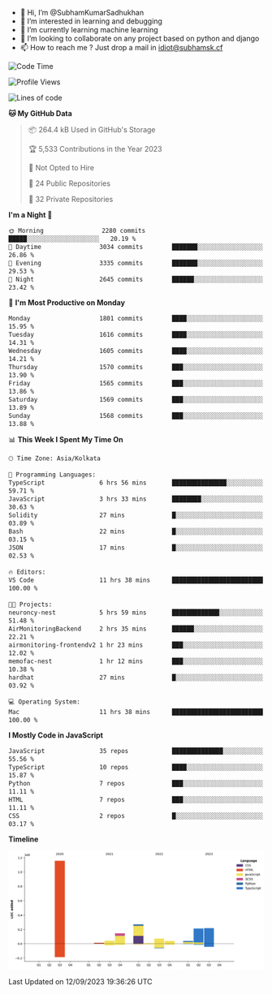- 👋 Hi, I’m @SubhamKumarSadhukhan
- 👀 I’m interested in learning and debugging
- 🌱 I’m currently learning machine learning
- 💞️ I’m looking to collaborate on any project based on python and django
- 📫 How to reach me ?
      Just drop a mail in idiot@subhamsk.cf

<!---
SubhamKumarSadhukhan/SubhamKumarSadhukhan is a ✨ special ✨ repository because its `README.md` (this file) appears on your GitHub profile.
You can click the Preview link to take a look at your changes.
--->


<!--START_SECTION:waka-->
![Code Time](http://img.shields.io/badge/Code%20Time-1%2C556%20hrs%2013%20mins-blue)

![Profile Views](http://img.shields.io/badge/Profile%20Views-7-blue)

![Lines of code](https://img.shields.io/badge/From%20Hello%20World%20I%27ve%20Written-2.2%20million%20lines%20of%20code-blue)

**🐱 My GitHub Data** 

> 📦 264.4 kB Used in GitHub's Storage 
 > 
> 🏆 5,533 Contributions in the Year 2023
 > 
> 🚫 Not Opted to Hire
 > 
> 📜 24 Public Repositories 
 > 
> 🔑 32 Private Repositories 
 > 
**I'm a Night 🦉** 

```text
🌞 Morning                2280 commits        █████░░░░░░░░░░░░░░░░░░░░   20.19 % 
🌆 Daytime                3034 commits        ███████░░░░░░░░░░░░░░░░░░   26.86 % 
🌃 Evening                3335 commits        ███████░░░░░░░░░░░░░░░░░░   29.53 % 
🌙 Night                  2645 commits        ██████░░░░░░░░░░░░░░░░░░░   23.42 % 
```
📅 **I'm Most Productive on Monday** 

```text
Monday                   1801 commits        ████░░░░░░░░░░░░░░░░░░░░░   15.95 % 
Tuesday                  1616 commits        ████░░░░░░░░░░░░░░░░░░░░░   14.31 % 
Wednesday                1605 commits        ████░░░░░░░░░░░░░░░░░░░░░   14.21 % 
Thursday                 1570 commits        ███░░░░░░░░░░░░░░░░░░░░░░   13.90 % 
Friday                   1565 commits        ███░░░░░░░░░░░░░░░░░░░░░░   13.86 % 
Saturday                 1569 commits        ███░░░░░░░░░░░░░░░░░░░░░░   13.89 % 
Sunday                   1568 commits        ███░░░░░░░░░░░░░░░░░░░░░░   13.88 % 
```


📊 **This Week I Spent My Time On** 

```text
🕑︎ Time Zone: Asia/Kolkata

💬 Programming Languages: 
TypeScript               6 hrs 56 mins       ███████████████░░░░░░░░░░   59.71 % 
JavaScript               3 hrs 33 mins       ████████░░░░░░░░░░░░░░░░░   30.63 % 
Solidity                 27 mins             █░░░░░░░░░░░░░░░░░░░░░░░░   03.89 % 
Bash                     22 mins             █░░░░░░░░░░░░░░░░░░░░░░░░   03.15 % 
JSON                     17 mins             █░░░░░░░░░░░░░░░░░░░░░░░░   02.53 % 

🔥 Editors: 
VS Code                  11 hrs 38 mins      █████████████████████████   100.00 % 

🐱‍💻 Projects: 
neuroncy-nest            5 hrs 59 mins       █████████████░░░░░░░░░░░░   51.48 % 
AirMonitoringBackend     2 hrs 35 mins       ██████░░░░░░░░░░░░░░░░░░░   22.21 % 
airmonitoring-frontendv2 1 hr 23 mins        ███░░░░░░░░░░░░░░░░░░░░░░   12.02 % 
memofac-nest             1 hr 12 mins        ███░░░░░░░░░░░░░░░░░░░░░░   10.38 % 
hardhat                  27 mins             █░░░░░░░░░░░░░░░░░░░░░░░░   03.92 % 

💻 Operating System: 
Mac                      11 hrs 38 mins      █████████████████████████   100.00 % 
```

**I Mostly Code in JavaScript** 

```text
JavaScript               35 repos            ██████████████░░░░░░░░░░░   55.56 % 
TypeScript               10 repos            ████░░░░░░░░░░░░░░░░░░░░░   15.87 % 
Python                   7 repos             ███░░░░░░░░░░░░░░░░░░░░░░   11.11 % 
HTML                     7 repos             ███░░░░░░░░░░░░░░░░░░░░░░   11.11 % 
CSS                      2 repos             █░░░░░░░░░░░░░░░░░░░░░░░░   03.17 % 
```



**Timeline**

![Lines of Code chart](https://raw.githubusercontent.com/SubhamKumarSadhukhan/SubhamKumarSadhukhan/main/assets/bar_graph.png)


 Last Updated on 12/09/2023 19:36:26 UTC
<!--END_SECTION:waka-->

